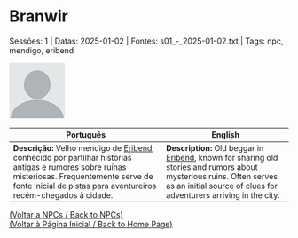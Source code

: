 
# Branwir

Sessões: 1 | Datas: 2025-01-02 | Fontes: s01_-_2025-01-02.txt | Tags: npc, mendigo, eribend

![Branwir](docs/dm/npc/blank.png)

| Português | English |
|-----------|---------|
| **Descrição:** Velho mendigo de [Eribend](eribend.md), conhecido por partilhar histórias antigas e rumores sobre ruínas misteriosas. Frequentemente serve de fonte inicial de pistas para aventureiros recém-chegados à cidade. | **Description:** Old beggar in [Eribend](eribend.md), known for sharing old stories and rumors about mysterious ruins. Often serves as an initial source of clues for adventurers arriving in the city. |

[(Voltar a NPCs / Back to NPCs)](npcs_list.md)  
[(Voltar à Página Inicial / Back to Home Page)](home.md)



















